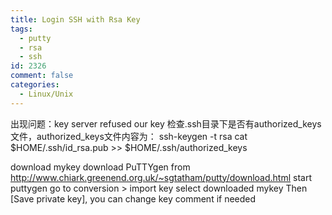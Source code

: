 ```yaml
---
title: Login SSH with Rsa Key
tags:
  - putty
  - rsa
  - ssh
id: 2326
comment: false
categories:
  - Linux/Unix
---
```


出现问题：key server refused our key
检查.ssh目录下是否有authorized_keys文件，authorized_keys文件内容为：
ssh-keygen -t rsa
cat $HOME/.ssh/id_rsa.pub >> $HOME/.ssh/authorized_keys

download mykey download PuTTYgen from http://www.chiark.greenend.org.uk/~sgtatham/putty/download.html
start puttygen go to conversion > import key select downloaded mykey Then [Save private key], you can change key comment if needed